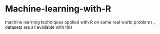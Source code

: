 # Machine-learning-with-R
machine learning techniques applied with R on some real world problems , datasets are all available with this 
